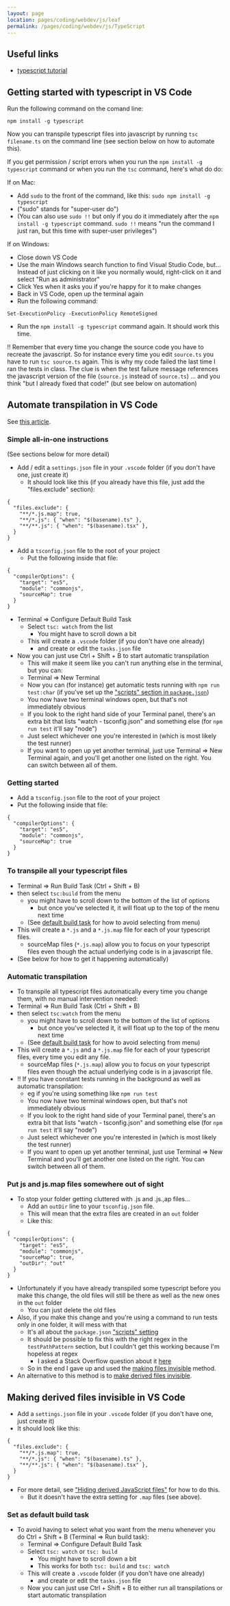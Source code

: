 ```yaml
---
layout: page
location: pages/coding/webdev/js/leaf
permalink: /pages/coding/webdev/js/TypeScript
---
```


## Useful links

- [typescript tutorial](https://www.w3schools.com/typescript/index.php)

## Getting started with typescript in VS Code

Run the following command on the comand line:

```
npm install -g typescript
```

Now you can transpile typescript files into javascript by running `tsc filename.ts` on the command line (see section below on how to automate this).

If you get permission / script errors when you run the `npm install -g typescript` command or when you run the `tsc` command, here's what do do:

If on Mac:

- Add `sudo` to the front of the command, like this: `sudo npm install -g typescript`
- ("sudo" stands for "super-user do")
- (You can also use `sudo !!` but only if you do it immediately after the `npm install -g typescript` command. `sudo !!` means "run the command I just ran, but this time with super-user privileges")

If on Windows:

- Close down VS Code
- Use the main Windows search function to find Visual Studio Code, but...
Instead of just clicking on it like you normally would, right-click on it and select "Run as administrator"
- Click Yes when it asks you if you're happy for it to make changes
- Back in VS Code, open up the terminal again
- Run the following command:

```
Set-ExecutionPolicy -ExecutionPolicy RemoteSigned
```

- Run the `npm install -g typescript` command again. It should work this time.

!! Remember that every time you change the source code you have to recreate the javascript. So for instance every time you edit `source.ts` you have to run `tsc source.ts` again. This is why my code failed the last time I ran the tests in class. The clue is when the test failure message references the javascript version of the file (`source.js` instead of `source.ts`) ... and you think "but I already fixed that code!" (but see below on automation)

## Automate transpilation in VS Code

See [this article](https://code.visualstudio.com/docs/typescript/typescript-compiling).

### Simple all-in-one instructions

(See sections below for more detail)

- Add / edit a `settings.json` file in your `.vscode` folder (if you don't have one, just create it)
  - It should look like this (if you already have this file, just add the "files.exclude" section):

```
{
  "files.exclude": {
    "**/*.js.map": true,
    "**/*.js": { "when": "$(basename).ts" },
    "**/**.js": { "when": "$(basename).tsx" },
  }
}
```

- Add a `tsconfig.json` file to the root of your project
  - Put the following inside that file:

```
{
  "compilerOptions": {
    "target": "es5",
    "module": "commonjs",
    "sourceMap": true
  }
}
```

- Terminal => Configure Default Build Task
  - Select `tsc: watch` from the list
    - You might have to scroll down a bit
  - This will create a `.vscode` folder (if you don't have one already)
    - and create or edit the `tasks.json` file 
- Now you can just use Ctrl + Shift + B to start automatic transpilation
  - This will make it seem like you can't run anything else in the terminal, but you can: 
  - Terminal => New Terminal
  - Now you can (for instance) get automatic tests running with `npm run test:char` (if you've set up the ["scripts" section in `package.json`](/pages/coding/tools/testing/jest.md#running-only-subsets-of-tests))
  - You now have two terminal windows open, but that's not immediately obvious
  - If you look to the right hand side of your Terminal panel, there's an extra bit that lists "watch - tsconfig.json" and something else (for `npm run test` it'll say "node")
  - Just select whichever one you're interested in (which is most likely the test runner)
  - If you want to open up yet another terminal, just use Terminal => New Terminal again, and you'll get another one listed on the right. You can switch between all of them.

### Getting started

- Add a `tsconfig.json` file to the root of your project
- Put the following inside that file:

```
{
  "compilerOptions": {
    "target": "es5",
    "module": "commonjs",
    "sourceMap": true
  }
}
```

### To transpile all your typescript files

- Terminal => Run Build Task (Ctrl + Shift + B) 
- then select `tsc:build` from the menu 
  - you might have to scroll down to the bottom of the list of options
    - but once you've selected it, it will float up to the top of the menu next time
  - (See [default build task](<#set as default build task>) for how to avoid selecting from menu)
- This will create a `*.js` and a `*.js.map` file for each of your typescript files.
  - sourceMap files (`*.js.map`) allow you to focus on your typescript files even though the actual underlying code is in a javascript file.
- (See below for how to get it happening automatically)

### Automatic transpilation

- To transpile all typescript files automatically every time you change them, with no manual intervention needed:
- Terminal => Run Build Task (Ctrl + Shift + B) 
- then select `tsc:watch` from the menu 
  - you might have to scroll down to the bottom of the list of options
    - but once you've selected it, it will float up to the top of the menu next time
  - (See [default build task](<#set as default build task>) for how to avoid selecting from menu)
- This will create a `*.js` and a `*.js.map` file for each of your typescript files, every time you edit any file.
  - sourceMap files (`*.js.map`) allow you to focus on your typescript files even though the actual underlying code is in a javascript file.
- !! If you have constant tests running in the background as well as automatic transpilation:
  - eg if you're using something like `npm run test`
  - You now have two terminal windows open, but that's not immediately obvious
  - If you look to the right hand side of your Terminal panel, there's an extra bit that lists "watch - tsconfig.json" and something else (for `npm run test` it'll say "node")
  - Just select whichever one you're interested in (which is most likely the test runner)
  - If you want to open up yet another terminal, just use Terminal => New Terminal and you'll get another one listed on the right. You can switch between all of them.

### Put js and js.map files somewhere out of sight

- To stop your folder getting cluttered with .js and .js.,ap files...
  - Add an `outDir` line to your `tsconfig.json` file.
  - This will mean that the extra files are created in an `out` folder
  - Like this:

```
{
  "compilerOptions": {
    "target": "es5",
    "module": "commonjs",
    "sourceMap": true,
    "outDir": "out"
  }
}
```

- Unfortunately if you have already transpiled some typescript before you make this change, the old files will still be there as well as the new ones in the `out` folder
  - You can just delete the old files
- Also, if you make this change and you're using a command to run tests only in one folder, it will mess with that
  - It's all about the `package.json` ["scripts" setting](/pages/coding/tools/testing/jest.md#running-only-subsets-of-tests)
  - It should be possible to fix this with the right regex in the `testPathPattern` section, but I couldn't get this working because I'm hopeless at regex
    - I asked a Stack Overflow question about it [here](https://stackoverflow.com/questions/74141047/how-to-create-simple-readable-regex-that-matches-either-of-two-possible-file-pat)
  - So in the end I gave up and used the [making files invisible](<#making derived files invisible in vs code>) method.  
- An alternative to this method is to [make derived files invisible](<#making derived files invisible in vs code>).

## Making derived files invisible in VS Code 

- Add a `settings.json` file in your `.vscode` folder (if you don't have one, just create it)
- It should look like this:

```
{
  "files.exclude": {
    "**/*.js.map": true,
    "**/*.js": { "when": "$(basename).ts" },
    "**/**.js": { "when": "$(basename).tsx" },
  }
}
```

- For more detail, see ["Hiding derived JavaScript files"](https://code.visualstudio.com/docs/typescript/typescript-compiling#_hiding-derived-javascript-files) for how to do this.
  - But it doesn't have the extra setting for `.map` files (see above).

### Set as default build task

- To avoid having to select what you want from the menu whenever you do Ctrl + Shift + B (Terminal => Run build task):
  - Terminal => Configure Default Build Task
  - Select `tsc: watch` or `tsc: build` 
    - You might have to scroll down a bit
    - This works for both `tsc: build` and `tsc: watch`
  - This will create a `.vscode` folder (if you don't have one already)
    - and create or edit the `tasks.json` file 
  - Now you can just use Ctrl + Shift + B to either run all transpilations or start automatic transpilation
  





